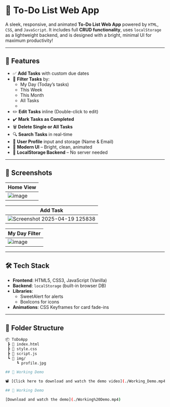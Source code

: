 # 📝 To-Do List Web App

A sleek, responsive, and animated **To-Do List Web App** powered by `HTML`, `CSS`, and `JavaScript`. It includes full **CRUD functionality**, uses `localStorage` as a lightweight backend, and is designed with a bright, minimal UI for maximum productivity!

---

## 🚀 Features

- ✅ **Add Tasks** with custom due dates
- 📅 **Filter Tasks** by:
  - My Day (Today’s tasks)
  - This Week
  - This Month
  - All Tasks
  - 
- ✏️ **Edit Tasks** inline (Double-click to edit)
- ✔️ **Mark Tasks as Completed**
- 🗑️ **Delete Single or All Tasks**
- 🔍 **Search Tasks** in real-time
- 👤 **User Profile** input and storage (Name & Email)
- 🎨 **Modern UI** – Bright, clean, animated
- 💾 **LocalStorage Backend** – No server needed

---

## 📸 Screenshots

| Home View | 
|----------|
| ![image](https://github.com/user-attachments/assets/dca40348-5a1c-4ba5-bbae-94ef785a2861)|

| Add Task | 
|----------|
| ![Screenshot 2025-04-19 125838](https://github.com/user-attachments/assets/fde77c3c-eafd-4f56-af60-c74699089eda) | 

| My Day Filter |
|----------|
| ![image](https://github.com/user-attachments/assets/1f133495-d0ac-4c6f-9862-f5d7864916e4) |


---

## 🛠️ Tech Stack

- **Frontend**: HTML5, CSS3, JavaScript (Vanilla)
- **Backend**: `localStorage` (built-in browser DB)
- **Libraries**: 
  - SweetAlert for alerts
  - BoxIcons for icons
- **Animations**: CSS Keyframes for card fade-ins

---

## 📁 Folder Structure

```bash
📦 ToDoApp
 ┣ 📄 index.html
 ┣ 📄 style.css
 ┣ 📄 script.js
 ┗ 📁 img/
     ┗ profile.jpg

## 🎥 Working Demo

📽️ [Click here to download and watch the demo video](./Working_Demo.mp4)

## 🎥 Working Demo

[Download and watch the demo](./Working%20Demo.mp4)


